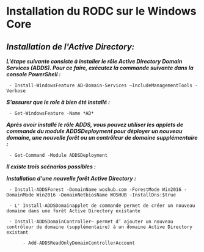 # Installation du RODC sur le Windows Core

## ***Installation de l'Active Directory:***

***L'étape suivante consiste à installer le rôle Active Directory Domain Services (ADDS). Pour ce faire, exécutez la commande suivante dans la console PowerShell :***

     - Install-WindowsFeature AD-Domain-Services –IncludeManagementTools -Verbose
 
***S'assurer que le role à bien été installé :***

     - Get-WindowsFeature -Name *AD*

***Après avoir installé le rôle ADDS, vous pouvez utiliser les applets de commande du module ADDSDeployment pour déployer un nouveau domaine, une nouvelle forêt ou un contrôleur de domaine supplémentaire :***

     - Get-Command -Module ADDSDeployment

***Il existe trois scénarios possibles :***

***Installation d'une nouvelle forêt Active Directory :***

     - Install-ADDSForest -DomainName woshub.com -ForestMode Win2016 -DomainMode Win2016 -DomainNetbiosName WOSHUB -InstallDns:$true
               
     - L' Install-ADDSDomainapplet de commande permet de créer un nouveau domaine dans une forêt Active Directory existante
     
     - Install-ADDSDomainController– permet d’ ajouter un nouveau contrôleur de domaine (supplémentaire) à un domaine Active Directory existant

          - Add-ADDSReadOnlyDomainControllerAccount
